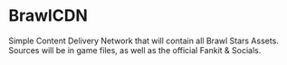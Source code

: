# BrawlCDN

Simple Content Delivery Network that will contain all Brawl Stars Assets. Sources will be in game files, as well as the official Fankit & Socials.
